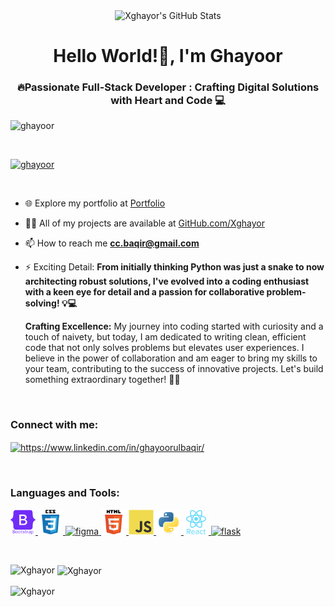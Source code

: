 <div align="center">
  <img height="150" src="https://camo.githubusercontent.com/62da68eb62b1e5f175f7d1f0191dd89a653d7908feb22d37d4a0ab07365d6791/68747470733a2f2f6d656469612e67697068792e636f6d2f6d656469612f4d3967624264396e6244724f5475314d71782f67697068792e676966" alt="Xghayor's GitHub Stats" />
</div>

<h1 align="center">Hello World!👋, I'm Ghayoor</h1>
<h3 align="center">🔥Passionate Full-Stack Developer : Crafting Digital Solutions with Heart and Code 💻</h3>

<p align="left"> <img src="https://komarev.com/ghpvc/?username=agneta1991&label=Profile%20views&color=0e75b6&style=flat" alt="ghayoor" /> </p> <br>

<p align="left"> <a href="https://github.com/ryo-ma/github-profile-trophy"><img src="https://github-profile-trophy.vercel.app/?username=Xghayor" alt="ghayoor" /></a> </p> <br>

- 🌐 Explore my portfolio at [Portfolio](https://ghayoor-portfolio.vercel.app/)

- 👨‍💻 All of my projects are available at [GitHub.com/Xghayor](https://github.com/Xghayor)

- 📫 How to reach me **cc.baqir@gmail.com**

- ⚡ Exciting Detail: **From initially thinking Python was just a snake to now architecting robust solutions, I've evolved into a coding enthusiast with a keen eye for detail and a passion for collaborative problem-solving! 💡💻**

    **Crafting Excellence:** My journey into coding started with curiosity and a touch of naivety, but today, I am dedicated to writing clean, efficient code that not only solves problems but elevates user experiences. I believe in the power of collaboration and am eager to bring my skills to your team, contributing to the success of innovative projects. Let's build something extraordinary together! 🌟🚀

<br>
<h3 align="left">Connect with me:</h3>
<p align="left">
<a href="https://www.linkedin.com/in/ghayoorulbaqir" target="blank"><img align="center" src="https://raw.githubusercontent.com/rahuldkjain/github-profile-readme-generator/master/src/images/icons/Social/linked-in-alt.svg" alt="https://www.linkedin.com/in/ghayoorulbaqir/" height="30" width="40" /></a>
</p> <br>

<h3 align="left">Languages and Tools:</h3>
<p align="left">
  <a href="https://getbootstrap.com" target="_blank" rel="noreferrer"> <img src="https://raw.githubusercontent.com/devicons/devicon/master/icons/bootstrap/bootstrap-plain-wordmark.svg" alt="bootstrap" width="40" height="40"/> </a>
  <a href="https://www.w3schools.com/css/" target="_blank" rel="noreferrer"> <img src="https://raw.githubusercontent.com/devicons/devicon/master/icons/css3/css3-original-wordmark.svg" alt="css3" width="40" height="40"/> </a>
  <a href="https://www.figma.com/" target="_blank" rel="noreferrer"> <img src="https://www.vectorlogo.zone/logos/figma/figma-icon.svg" alt="figma" width="40" height="40"/> </a>
  <a href="https://www.w3.org/html/" target="_blank" rel="noreferrer"> <img src="https://raw.githubusercontent.com/devicons/devicon/master/icons/html5/html5-original-wordmark.svg" alt="html5" width="40" height="40"/> </a>
  <a href="https://developer.mozilla.org/en-US/docs/Web/JavaScript" target="_blank" rel="noreferrer"> <img src="https://raw.githubusercontent.com/devicons/devicon/master/icons/javascript/javascript-original.svg" alt="javascript" width="40" height="40"/> </a>
  <a href="https://www.python.org/" target="_blank" rel="noreferrer"> <img src="https://raw.githubusercontent.com/devicons/devicon/master/icons/python/python-original.svg" alt="python" width="40" height="40"/> </a>
  <a href="https://reactjs.org/" target="_blank" rel="noreferrer"> <img src="https://raw.githubusercontent.com/devicons/devicon/master/icons/react/react-original-wordmark.svg" alt="react" width="40" height="40"/> </a>
  <a href="https://flask.palletsprojects.com/" target="_blank" rel="noreferrer"> <img src="https://www.vectorlogo.zone/logos/pocoo_flask/pocoo_flask-icon.svg" alt="flask" width="40" height="40"/> </a>
</p>
<br>


<p><img align="left" src="https://github-readme-stats.vercel.app/api/top-langs?username=Xghayor&show_icons=true&locale=en&layout=compact" alt="Xghayor" /></p>

<p>&nbsp;<img align="center" src="https://github-readme-stats.vercel.app/api?username=Xghayor&show_icons=true&locale=en" alt="Xghayor" /></p>

<p><img align="center" src="https://github-readme-streak-stats.herokuapp.com/?user=Xghayor" alt="Xghayor" /></p>
